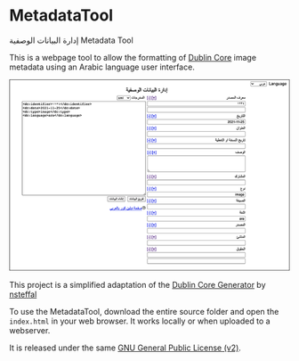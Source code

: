 # MetadataTool
إدارة البيانات الوصفية Metadata Tool

This is a webpage tool to allow the formatting of <a href="https://dublincore.org">Dublin Core</a> image metadata using an Arabic language user interface.

![alt screenshot of metadatatool](https://github.com/Qirab/MetadataTool/blob/main/img/screenshot.png?raw=true)

This project is a simplified adaptation of the <a href="https://github.com/nsteffel/dublin-core-generator">Dublin Core Generator</a> by <a href="https://github.com/nsteffel">nsteffal</a>

To use the MetadataTool, download the entire source folder and open the <code>index.html</code> in your web browser. It works locally or when uploaded to a webserver.

It is released under the same <a href="https://www.gnu.org/licenses/gpl-2.0.txt">GNU General Public License (v2)</a>.
